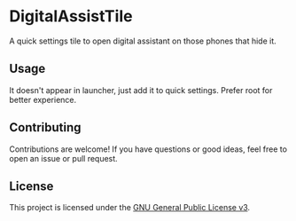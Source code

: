 # DigitalAssistTile

A quick settings tile to open digital assistant on those phones that hide it.

## Usage

It doesn't appear in launcher, just add it to quick settings. Prefer root for better experience.

## Contributing

Contributions are welcome! If you have questions or good ideas, feel free to open an issue or pull request.

## License

This project is licensed under the [GNU General Public License v3](LICENSE).
